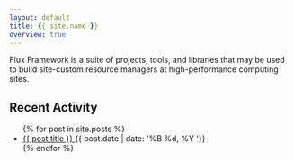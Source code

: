 ```yaml
---
layout: default
title: {{ site.name }}
overview: true
---
```


<section class="intro">
  <div class="grid">
   <div class="unit two-thirds center-on-mobiles">
   <p>
   Flux Framework is a suite of projects, tools, and libraries that may be used to build site-custom resource managers at high-performance computing sites.
   </p>
   </div>
</div>

## Recent Activity
<ul>
{% for post in site.posts %}
<div class="post-preview">
    <li>
        <span class="post-title alignable pull-left">
            <a class="post-link underline" href="{{ post.url | prepend: site.baseurl }}">
            {{ post.title }}
            </a>
        </span>
        <span class="post-time alignable pull-right">
            <time>{{ post.date | date: '%B %d, %Y '}}</time>
        </span>
    </li>
    <div style="clear:both"></div>
</div>
{% endfor %}
</ul>
